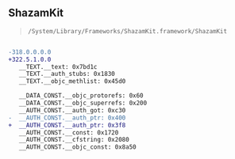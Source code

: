 ## ShazamKit

> `/System/Library/Frameworks/ShazamKit.framework/ShazamKit`

```diff

-318.0.0.0.0
+322.5.1.0.0
   __TEXT.__text: 0x7bd1c
   __TEXT.__auth_stubs: 0x1830
   __TEXT.__objc_methlist: 0x45d0

   __DATA_CONST.__objc_protorefs: 0x60
   __DATA_CONST.__objc_superrefs: 0x200
   __AUTH_CONST.__auth_got: 0xc30
-  __AUTH_CONST.__auth_ptr: 0x400
+  __AUTH_CONST.__auth_ptr: 0x3f8
   __AUTH_CONST.__const: 0x1720
   __AUTH_CONST.__cfstring: 0x2080
   __AUTH_CONST.__objc_const: 0x8a50

```
